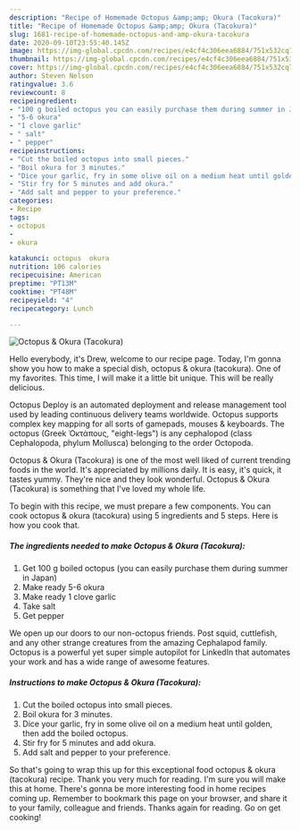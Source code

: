 ```yaml
---
description: "Recipe of Homemade Octopus &amp;amp; Okura (Tacokura)"
title: "Recipe of Homemade Octopus &amp;amp; Okura (Tacokura)"
slug: 1681-recipe-of-homemade-octopus-and-amp-okura-tacokura
date: 2020-09-10T23:55:40.145Z
image: https://img-global.cpcdn.com/recipes/e4cf4c306eea6884/751x532cq70/octopus-okura-tacokura-recipe-main-photo.jpg
thumbnail: https://img-global.cpcdn.com/recipes/e4cf4c306eea6884/751x532cq70/octopus-okura-tacokura-recipe-main-photo.jpg
cover: https://img-global.cpcdn.com/recipes/e4cf4c306eea6884/751x532cq70/octopus-okura-tacokura-recipe-main-photo.jpg
author: Steven Nelson
ratingvalue: 3.6
reviewcount: 8
recipeingredient:
- "100 g boiled octopus you can easily purchase them during summer in Japan"
- "5-6 okura"
- "1 clove garlic"
- " salt"
- " pepper"
recipeinstructions:
- "Cut the boiled octopus into small pieces."
- "Boil okura for 3 minutes."
- "Dice your garlic, fry in some olive oil on a medium heat until golden, then add the boiled octopus."
- "Stir fry for 5 minutes and add okura."
- "Add salt and pepper to your preference."
categories:
- Recipe
tags:
- octopus
- 
- okura

katakunci: octopus  okura 
nutrition: 106 calories
recipecuisine: American
preptime: "PT13M"
cooktime: "PT48M"
recipeyield: "4"
recipecategory: Lunch

---
```



![Octopus &amp; Okura (Tacokura)](https://img-global.cpcdn.com/recipes/e4cf4c306eea6884/751x532cq70/octopus-okura-tacokura-recipe-main-photo.jpg)

Hello everybody, it's Drew, welcome to our recipe page. Today, I'm gonna show you how to make a special dish, octopus &amp; okura (tacokura). One of my favorites. This time, I will make it a little bit unique. This will be really delicious.

Octopus Deploy is an automated deployment and release management tool used by leading continuous delivery teams worldwide. Octopus supports complex key mapping for all sorts of gamepads, mouses &amp; keyboards. The octopus (Greek Ὀκτάπους, &#34;eight-legs&#34;) is any cephalopod (class Cephalopoda, phylum Mollusca) belonging to the order Octopoda.

Octopus &amp; Okura (Tacokura) is one of the most well liked of current trending foods in the world. It's appreciated by millions daily. It is easy, it's quick, it tastes yummy. They're nice and they look wonderful. Octopus &amp; Okura (Tacokura) is something that I've loved my whole life.


To begin with this recipe, we must prepare a few components. You can cook octopus &amp; okura (tacokura) using 5 ingredients and 5 steps. Here is how you cook that.

<!--inarticleads1-->

##### The ingredients needed to make Octopus &amp; Okura (Tacokura):

1. Get 100 g boiled octopus (you can easily purchase them during summer in Japan)
1. Make ready 5-6 okura
1. Make ready 1 clove garlic
1. Take  salt
1. Get  pepper


We open up our doors to our non-octopus friends. Post squid, cuttlefish, and any other strange creatures from the amazing Cephalapod family. Octopus is a powerful yet super simple autopilot for LinkedIn that automates your work and has a wide range of awesome features. 

<!--inarticleads2-->

##### Instructions to make Octopus &amp; Okura (Tacokura):

1. Cut the boiled octopus into small pieces.
1. Boil okura for 3 minutes.
1. Dice your garlic, fry in some olive oil on a medium heat until golden, then add the boiled octopus.
1. Stir fry for 5 minutes and add okura.
1. Add salt and pepper to your preference.




So that's going to wrap this up for this exceptional food octopus &amp; okura (tacokura) recipe. Thank you very much for reading. I'm sure you will make this at home. There's gonna be more interesting food in home recipes coming up. Remember to bookmark this page on your browser, and share it to your family, colleague and friends. Thanks again for reading. Go on get cooking!
